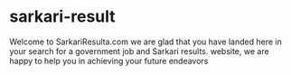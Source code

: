 # sarkari-result
Welcome to SarkariResulta.com we are glad that you have landed here in your search for a government job and Sarkari results. website, we are happy to help you in achieving your future endeavors
